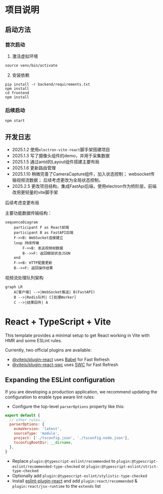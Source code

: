 # 项目说明
## 启动方法
### 首次启动
1. 激活虚拟环境
```
source venv/bin/activate
```
2. 安装依赖
```
pip install -r backend/requirements.txt
npm install
cd frontend
npm install
```
### 后续启动
```
npm start
```

## 开发日志
- 2025.1.2
使用```electron-vite-react```脚手架搭建项目
- 2025.1.3
写了摄像头组件的demo，并用于采集数据
- 2025.1.5
通过antd的Layout组件搭建主要布局
- 2025.1.6
更新路由管理
- 2025.1.10
稍微完善了CameraCapture组件，加入状态控制；
websocket传输视频流数据；
后续考虑更改为全局状态控制，
- 2025.2.5
更改项目结构，集成FastApi后端，使用electron作为桥阶层，前端改用更轻量的vite脚手架

后续考虑变更布局


主要功能数据传输结构：
```mermaid
sequenceDiagram
    participant F as React前端
    participant B as FastAPI后端
    F->>B: WebSocket连接建立
    loop 持续传输
        F->>B: 发送视频帧数据
        B-->>F: 返回眼部状态JSON
    end
    F->>B: HTTP配置更新
    B-->>F: 返回操作结果
```


视频流处理队列架构
```mermaid
graph LR
    A[客户端] -->|WebSocket推送| B(FastAPI)
    B -->|Redis队列| C[处理Worker]
    C -->|结果回传| A
```
# React + TypeScript + Vite

This template provides a minimal setup to get React working in Vite with HMR and some ESLint rules.

Currently, two official plugins are available:

- [@vitejs/plugin-react](https://github.com/vitejs/vite-plugin-react/blob/main/packages/plugin-react/README.md) uses [Babel](https://babeljs.io/) for Fast Refresh
- [@vitejs/plugin-react-swc](https://github.com/vitejs/vite-plugin-react-swc) uses [SWC](https://swc.rs/) for Fast Refresh

## Expanding the ESLint configuration

If you are developing a production application, we recommend updating the configuration to enable type aware lint rules:

- Configure the top-level `parserOptions` property like this:

```js
export default {
  // other rules...
  parserOptions: {
    ecmaVersion: 'latest',
    sourceType: 'module',
    project: ['./tsconfig.json', './tsconfig.node.json'],
    tsconfigRootDir: __dirname,
  },
}
```

- Replace `plugin:@typescript-eslint/recommended` to `plugin:@typescript-eslint/recommended-type-checked` or `plugin:@typescript-eslint/strict-type-checked`
- Optionally add `plugin:@typescript-eslint/stylistic-type-checked`
- Install [eslint-plugin-react](https://github.com/jsx-eslint/eslint-plugin-react) and add `plugin:react/recommended` & `plugin:react/jsx-runtime` to the `extends` list
